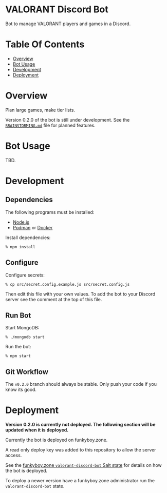 # VALORANT Discord Bot
Bot to manage VALORANT players and games in a Discord.

# Table Of Contents
- [Overview](#overview)
- [Bot Usage](#bot-usage)
- [Development](#development)
- [Deployment](#deployment)

# Overview
Plan large games, make tier lists.

Version 0.2.0 of the bot is still under development. See the 
[`BRAINSTORMING.md`](BRAINSTORMING.md) file for planned features.

# Bot Usage
TBD.

# Development
## Dependencies
The following programs must be installed:

- [Node.js](https://nodejs.org)
- [Podman](https://podman.io) or [Docker](https://docker.com)
	
Install dependencies:

```
% npm install
```

## Configure
Configure secrets:

```
% cp src/secret.config.example.js src/secret.config.js
```

Then edit this file with your own values. To add the bot to your Discord server
see the comment at the top of this file.

## Run Bot
Start MongoDB:

```
% ./mongodb start
```

Run the bot:

```
% npm start
```

## Git Workflow
The `v0.2.0` branch should always be stable. Only push your code if you know
its good. 

# Deployment
**Version 0.2.0 is currently not deployed. The following section will be updated
when it is deployed.**

Currently the bot is deployed on funkyboy.zone.  

A read only deploy key was added to this repository to allow the server access.

See the [funkyboy.zone `valorant-discord-bot` Salt state](https://github.com/Noah-Huppert/funkyboy.zone/blob/master/salt/valorant-discord-bot/init.sls)
for details on how the bot is deployed.  

To deploy a newer version have a funkyboy.zone administrator run the 
`valorant-discord-bot` state.
